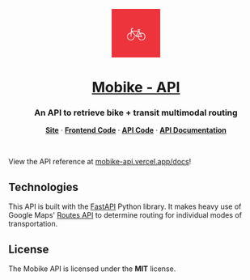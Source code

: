 <p align="center">
  <a href="">
    <img src="https://github.com/mobikeapp/.github/raw/main/logo.svg" height="96">
    <h1 align="center">Mobike - API</h1>
  </a>
</p>

<h3 align="center">
  An API to retrieve bike + transit multimodal routing
</h3>

<p align="center">
    <a href=""><strong>Site</strong></a>  ·
    <a href=""><strong>Frontend Code</strong></a>  ·
  <a href="https://github.com/mobikeapp/mobike-api"><strong>API Code</strong></a> ·
  <a href="https://api.mobike.compare/docs"><strong>API Documentation</strong></a>
</p>
<br/>

View the API reference at [mobike-api.vercel.app/docs](https://mobike-api.vercel.app/docs)!

## Technologies

This API is built with the [FastAPI](https://fastapi.tiangolo.com/) Python library. It makes heavy use of Google Maps' [Routes API](https://developers.google.com/maps/documentation/routes/overview) to determine routing for individual modes of transportation.

## License

The Mobike API is licensed under the **MIT** license.